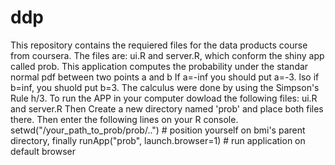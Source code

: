 # ddp

This repository contains the requiered files for the data products course from coursera.
The files are: ui.R and server.R, which conform the shiny app  called prob.
This application computes the probability under the standar normal pdf between two points a and b
If a=-inf you should put a=-3. lso if b=inf, you shuold put b=3. The calculus were done by using the
Simpson's Rule h/3.
To run the APP in your computer dowload the following files: ui.R and server.R
Then Create a new directory named 'prob' and place both files there. Then enter the following lines on your R console.
setwd("/your_path_to_prob/prob/..") # position yourself on bmi's parent directory, finally
runApp("prob", launch.browser=1) # run application on default browser
